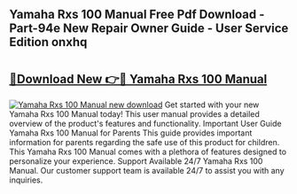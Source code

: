 ## Yamaha Rxs 100 Manual Free Pdf Download - Part-94e New Repair Owner Guide - User Service Edition onxhq

# <h2><a href="http://bc74995.oget.top/?id=Yamaha+Rxs+100+Manual">🔗Download New 👉🔴 Yamaha Rxs 100 Manual</a></h2>

[![Yamaha Rxs 100 Manual new download](https://i.imgur.com/5g1atiW.png)](http://bc74995.oget.top/?id=Yamaha+Rxs+100+Manual)
Get started with your new Yamaha Rxs 100 Manual today! This user manual provides a detailed overview of the product's features and functionality. Important User Guide Yamaha Rxs 100 Manual for Parents This guide provides important information for parents regarding the safe use of this product for children. This Yamaha Rxs 100 Manual comes with a plethora of features designed to personalize your experience. Support Available 24/7 Yamaha Rxs 100 Manual. Our customer support team is available 24/7 to assist you with any inquiries.
